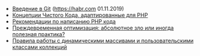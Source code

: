 * [Введение в Git](https://habr.com/ru/post/472600/) (https://habr.com 01.11.2019)
* [Концепции Чистого Кода, адаптированные для PHP](https://github.com/peter-gribanov/clean-code-php)
* [Рекомендации по написанию PHP кода](https://github.com/index0h/php-conventions)
* [Преждевременная оптимизация: абсолютное зло или иногда полезная практика?](https://ru.hexlet.io/blog/posts/prezhdevremennaya-optimizatsiya-absolyutnoe-zlo-ili-inogda-poleznaya-praktika?utm_source=telegram.me&utm_medium=social&utm_campaign=--prezhdevremennaya-optimizatsiya--koren-v)
* [Правила работы с динамическими массивами и пользовательскими классами коллекций](https://habr.com/ru/company/mailru/blog/484336/)